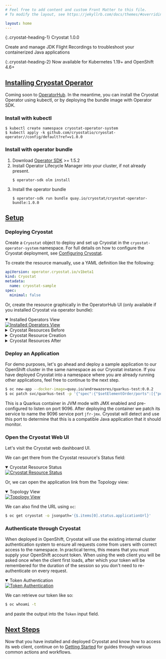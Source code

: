 ```yaml
---
# Feel free to add content and custom Front Matter to this file.
# To modify the layout, see https://jekyllrb.com/docs/themes/#overriding-theme-defaults

layout: home
---
```


{:.cryostat-heading-1}
Cryostat 1.0.0

Create and manage JDK Flight Recordings to troubleshoot your containerized Java applications

{:.cryostat-heading-2}
Now available for Kubernetes 1.19+ and OpenShift 4.6+

## [Installing Cryostat Operator](#installing-cryostat-operator)
Coming soon to [OperatorHub](https://operatorhub.io/). In the meantime, you can install
the Cryostat Operator using kubectl, or by deploying the bundle image with Operator SDK.

### Install with kubectl
```
$ kubectl create namespace cryostat-operator-system
$ kubectl apply -k github.com/cryostatio/cryostat-operator//config/default?ref=v1.0.0
```

### Install with operator bundle
1. Download [Operator SDK](https://github.com/operator-framework/operator-sdk/releases/tag/v1.5.2) >= 1.5.2
2. Install Operator Lifecycle Manager into your cluster, if not already present.
    ```
    $ operator-sdk olm install
    ```
3. Install the operator bundle
    ```
    $ operator-sdk run bundle quay.io/cryostat/cryostat-operator-bundle:1.0.0
    ```

## [Setup](#setup)

### Deploying Cryostat
Create a `Cryostat` object to deploy and set up Cryostat in the `cryostat-operator-system` namespace. For
full details on how to configure the Cryostat deployment, see
[Configuring Cryostat](https://github.com/cryostatio/cryostat-operator/blob/v1.0.0/docs/config.md).

To create the resource manually, use a YAML definition like the following:

```yaml
apiVersion: operator.cryostat.io/v1beta1
kind: Cryostat
metadata:
  name: cryostat-sample
spec:
  minimal: false
```

Or, create the resource graphically in the OperatorHub UI (only available if
you installed Cryostat via operator bundle):

<details open>
  <summary>Installed Operators View</summary>
  <a href="{{site.url}}/images/installed-operators.png" target="_blank">
    <img src="{{site.url}}/images/installed-operators.png" alt="Installed Operators View">
  </a>
</details>
<details>
  <summary>Cryostat Resources Before</summary>
  <a href="{{site.url}}/images/cryostat-resources-before.png" target="_blank">
    <img src="{{site.url}}/images/cryostat-resources-before.png" alt="Cryostat Resources Before">
  </a>
</details>
<details>
  <summary>Cryostat Resource Creation</summary>
  <a href="{{site.url}}/images/cryostat-resource-creation.png" target="_blank">
    <img src="{{site.url}}/images/cryostat-resource-creation.png" alt="Cryostat Resource Creation Wizard">
  </a>
</details>
<details>
  <summary>Cryostat Resources After</summary>
  <a href="{{site.url}}/images/cryostat-resources-after.png" target="_blank">
    <img src="{{site.url}}/images/cryostat-resources-after.png" alt="Cryostat Resources After">
  </a>
</details>

### Deploy an Application
For demo purposes, let's go ahead and deploy a sample application to our
OpenShift cluster in the same namespace as our Cryostat instance. If you have
deployed Cryostat into a namespace where you are already running other
applications, feel free to continue to the next step.

```bash
$ oc new-app --docker-image=quay.io/andrewazores/quarkus-test:0.0.2
$ oc patch svc/quarkus-test -p '{"spec":{"$setElementOrder/ports":[{"port":9096},{"port":9999}],"ports":[{"name":"jfr-jmx","port":9096}]}}'
```

This is a Quarkus container in JVM mode with JMX enabled and pre-configured to
listen on port 9096.  After deploying the container we patch its service to
name the 9096 service port `jfr-jmx`. Cryostat will detect and use this port
to determine that this is a compatible Java application that it should monitor.

### Open the Cryostat Web UI
Let's visit the Cryostat web dashboard UI.

We can get there from the Cryostat resource's Status field:

<details open>
  <summary>Cryostat Resource Status</summary>
  <a href="{{site.url}}/images/cryostat-resource-status.png" target="_blank">
    <img src="{{site.url}}/images/cryostat-resource-status.png" alt="Cryostat Resource Status">
  </a>
</details>

Or, we can open the application link from the Topology view:

<details open>
  <summary>Topology View</summary>
  <a href="{{site.url}}/images/topology-view.png" target="_blank">
    <img src="{{site.url}}/images/topology-view.png" alt="Topology View">
  </a>
</details>

We can also find the URL using `oc`:
```bash
$ oc get cryostat -o jsonpath='{$.items[0].status.applicationUrl}'
```

### Authenticate through Cryostat
When deployed in OpenShift, Cryostat will use the existing internal cluster
authentication system to ensure all requests come from users with correct
access to the namespace. In practical terms, this means that you must supply
your OpenShift account token. When using the web client you will be asked once
when the client first loads, after which your token will be remembered for the
duration of the session so you don't need to re-authenticate on every request.

<details open>
  <summary>Token Authentication</summary>
  <a href="{{site.url}}/images/token-auth-page.png" target="_blank">
    <img src="{{site.url}}/images/token-auth-page.png" alt="Token Authentication">
  </a>
</details>

We can retrieve our token like so:

```bash
$ oc whoami -t
```

and paste the output into the `Token` input field.

## [Next Steps](#next-steps)
Now that you have installed and deployed Cryostat and know how to access its
web client, continue on to [Getting Started]({{site.url}}/getting-started) for
guides through various common actions and workflows.
